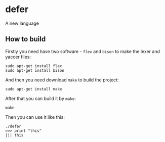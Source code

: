 # defer

A new language

## How to build

Firstly you need have two software - `flex` and `bison` to make the lexer and
yaccer files:

``` shell
sudo apt-get install flex
sudo apt-get install bison
```

And then you need download `make` to build the project:

``` shell
sudo apt-get install make
```

After that you can build it by `make`:

``` shell
make
```

Then you can use it like this:

``` shell
./defer
>>> print "this"
||| this
```

